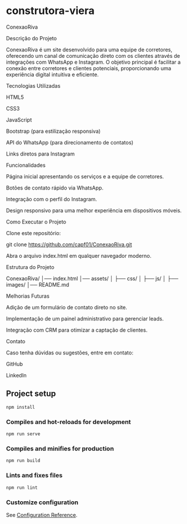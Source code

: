# construtora-viera
ConexaoRiva

Descrição do Projeto

ConexaoRiva é um site desenvolvido para uma equipe de corretores, oferecendo um canal de comunicação direto com os clientes através de integrações com WhatsApp e Instagram. O objetivo principal é facilitar a conexão entre corretores e clientes potenciais, proporcionando uma experiência digital intuitiva e eficiente.

Tecnologias Utilizadas

HTML5

CSS3

JavaScript

Bootstrap (para estilização responsiva)

API do WhatsApp (para direcionamento de contatos)

Links diretos para Instagram

Funcionalidades

Página inicial apresentando os serviços e a equipe de corretores.

Botões de contato rápido via WhatsApp.

Integração com o perfil do Instagram.

Design responsivo para uma melhor experiência em dispositivos móveis.

Como Executar o Projeto

Clone este repositório:

git clone https://github.com/capf01/ConexaoRiva.git

Abra o arquivo index.html em qualquer navegador moderno.

Estrutura do Projeto

ConexaoRiva/
│── index.html
│── assets/
│   ├── css/
│   ├── js/
│   ├── images/
│── README.md

Melhorias Futuras

Adição de um formulário de contato direto no site.

Implementação de um painel administrativo para gerenciar leads.

Integração com CRM para otimizar a captação de clientes.

Contato

Caso tenha dúvidas ou sugestões, entre em contato:

GitHub

LinkedIn


## Project setup
```
npm install
```

### Compiles and hot-reloads for development
```
npm run serve
```

### Compiles and minifies for production
```
npm run build
```

### Lints and fixes files
```
npm run lint
```

### Customize configuration
See [Configuration Reference](https://cli.vuejs.org/config/).
